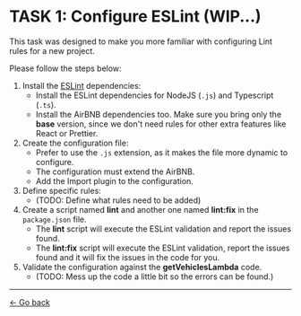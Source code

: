 # TASK 1: Configure ESLint (WIP...)

This task was designed to make you more familiar with configuring Lint rules for a new project.

Please follow the steps below:

1. Install the [ESLint](https://eslint.org/) dependencies:
    - Install the ESLint dependencies for NodeJS (`.js`) and Typescript (`.ts`).
    - Install the AirBNB dependencies too. Make sure you bring only the **base** version, since we don't need rules for other extra features like React or Prettier.
2. Create the configuration file:
    - Prefer to use the `.js` extension, as it makes the file more dynamic to configure.
    - The configuration must extend the AirBNB.
    - Add the Import plugin to the configuration.
3. Define specific rules:
    - (TODO: Define what rules need to be added)
4. Create a script named **lint** and another one named **lint:fix** in the `package.json` file.
    - The **lint** script will execute the ESLint validation and report the issues found.
    - The **lint:fix** script will execute the ESLint validation, report the issues found and it will fix the issues in the code for you.
5. Validate the configuration against the **getVehiclesLambda** code.
    - (TODO: Mess up the code a little bit so the errors can be found.)

---

[<- Go back](../../README.md)

